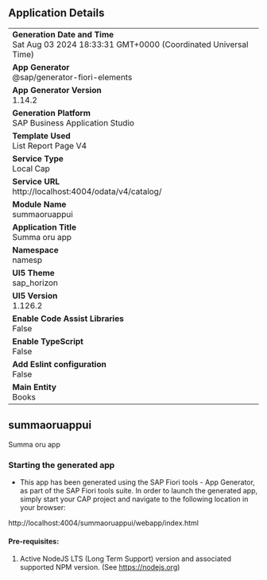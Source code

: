 ## Application Details
|               |
| ------------- |
|**Generation Date and Time**<br>Sat Aug 03 2024 18:33:31 GMT+0000 (Coordinated Universal Time)|
|**App Generator**<br>@sap/generator-fiori-elements|
|**App Generator Version**<br>1.14.2|
|**Generation Platform**<br>SAP Business Application Studio|
|**Template Used**<br>List Report Page V4|
|**Service Type**<br>Local Cap|
|**Service URL**<br>http://localhost:4004/odata/v4/catalog/|
|**Module Name**<br>summaoruappui|
|**Application Title**<br>Summa oru app|
|**Namespace**<br>namesp|
|**UI5 Theme**<br>sap_horizon|
|**UI5 Version**<br>1.126.2|
|**Enable Code Assist Libraries**<br>False|
|**Enable TypeScript**<br>False|
|**Add Eslint configuration**<br>False|
|**Main Entity**<br>Books|

## summaoruappui

Summa oru app

### Starting the generated app

-   This app has been generated using the SAP Fiori tools - App Generator, as part of the SAP Fiori tools suite.  In order to launch the generated app, simply start your CAP project and navigate to the following location in your browser:

http://localhost:4004/summaoruappui/webapp/index.html

#### Pre-requisites:

1. Active NodeJS LTS (Long Term Support) version and associated supported NPM version.  (See https://nodejs.org)



